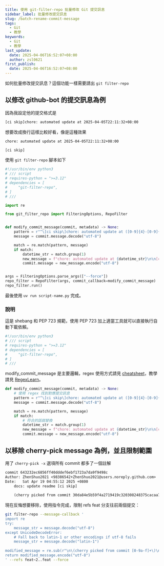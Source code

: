 ```yaml
---
title: 使用 git-filter-repo 批量修改 Git 提交訊息
sidebar_label: 批量修改提交訊息
slug: /batch-rename-commit-message
tags:
  - Git
  - 教學
keywords:
  - Git
  - 教學
last_update:
  date: 2025-04-06T16:52:07+08:00
  author: zsl0621
first_publish:
  date: 2025-04-06T16:52:07+08:00
---
```


如何批量修改提交訊息？這個功能一樣需要請出 `git filter-repo`

## 以修改 github-bot 的提交訊息為例

因為我設定他的提交格式是

```sh
[ci skip]chore: automated update at 2025-04-05T22:11:32+08:00
```

想要改成換行這樣比較好看，像是這種效果

```sh
chore: automated update at 2025-04-05T22:11:32+08:00

[ci skip]
```

使用 `git filter-repo` 腳本如下

```py
#!/usr/bin/env python3
# /// script
# requires-python = ">=3.12"
# dependencies = [
#     "git-filter-repo",
# ]
# ///

import re

from git_filter_repo import FilteringOptions, RepoFilter


def modify_commit_message(commit, metadata) -> None:
    pattern = r"^\[ci skip\]chore: automated update at ([0-9]{4}-[0-9]{2}-[0-9]{2}T[0-9]{2}:[0-9]{2}:[0-9]{2}\+[0-9]{2}:[0-9]{2})$"
    message = commit.message.decode("utf-8")

    match = re.match(pattern, message)
    if match:
        datetime_str = match.group(1)
        new_message = f"chore: automated update at {datetime_str}\n\n[ci skip]"
        commit.message = new_message.encode("utf-8")


args = FilteringOptions.parse_args(["--force"])
repo_filter = RepoFilter(args, commit_callback=modify_commit_message)
repo_filter.run()
```

最後使用 `uv run script-name.py` 完成。

### 說明

這是 shebang 和 PEP 723 規範，使用 PEP 723 加上適當工具就可以直接執行自動下載依賴。

```py
#!/usr/bin/env python3
# /// script
# requires-python = ">=3.12"
# dependencies = [
#     "git-filter-repo",
# ]
# ///
```

modify_commit_message 是主要邏輯，regex 使用方式請見 [cheatsheet](/memo/python/regex)，教學請見 [RegexLearn](https://regexlearn.com/learn/regex101)。

```py
def modify_commit_message(commit, metadata) -> None:
    # 使用 regex 找到對應提交訊息
    pattern = r"^\[ci skip\]chore: automated update at ([0-9]{4}-[0-9]{2}-[0-9]{2}T[0-9]{2}:[0-9]{2}:[0-9]{2}\+[0-9]{2}:[0-9]{2})$"
    message = commit.message.decode("utf-8")

    match = re.match(pattern, message)
    if match:
        # 符合的話就替換
        datetime_str = match.group(1)
        new_message = f"chore: automated update at {datetime_str}\n\n[ci skip]"
        commit.message = new_message.encode("utf-8")
```

## 以移除 cherry-pick message 為例，並且限制範圍

用了 `cherry-pick -x` 選項所有 commit 都多了一個註解

```txt
commit 643232ec6856ff40dddef6ebf1723a7da9f9498c
Author: ZhenShuo2021 <98386542+ZhenShuo2021@users.noreply.github.com>
Date:   Sat Apr 19 04:55:12 2025 +0800
    docs: update readme [ci skip]
    
    (cherry picked from commit 30da84e5b59f4a2719419c320308248375cacaa7)
```

現在反悔想要移除，使用指令完成，限制 refs feat 分支往前兩個提交：

```sh
git filter-repo --message-callback '
import re
try:
    message_str = message.decode("utf-8")
except UnicodeDecodeError:
    # Fall back to latin-1 or other encodings if utf-8 fails
    message_str = message.decode("latin-1")
    
modified_message = re.sub(r"\n\(cherry picked from commit [0-9a-f]+\)\n?", "\n", message_str)
return modified_message.encode("utf-8")
' --refs feat~2..feat --force
```
